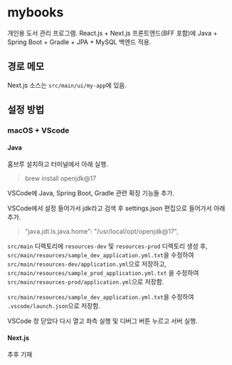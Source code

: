 # mybooks
개인용 도서 관리 프로그램. React.js +  Next.js 프론트엔드(BFF 포함)에 Java + Spring Boot + Gradle + JPA + MySQL 백엔드 적용.

## 경로 메모
Next.js 소스는 `src/main/ui/my-app`에 있음.
​
## 설정 방법
### macOS + VScode
#### Java
홈브루 설치하고 터미널에서 아래 실행.
> brew install openjdk@17

VSCode에 Java, Spring Boot, Gradle 관련 확장 기능들 추가.

VSCode에서 설정 들어가서 jdk라고 검색 후 settings.json 편집으로 들어가서 아래 추가.
> "java.jdt.ls.java.home": "/usr/local/opt/openjdk@17",

`src/main` 디렉토리에 `resources-dev` 및 `resources-prod` 디렉토리 생성 후, `src/main/resources/sample_dev_application.yml.txt`을 수정하여 `src/main/resources-dev/application.yml`으로 저장하고, `src/main/resources/sample_prod_application.yml.txt` 을 수정하여 `src/main/resources-prod/application.yml`으로 저장함.

`src/main/resources/sample_dev_application.yml.txt`을 수정하여 `.vscode/launch.json`으로 저장함. 

VSCode 창 닫았다 다시 열고 좌측 실행 및 디버그 버튼 누르고 서버 실행.

#### Next.js
추후 기재